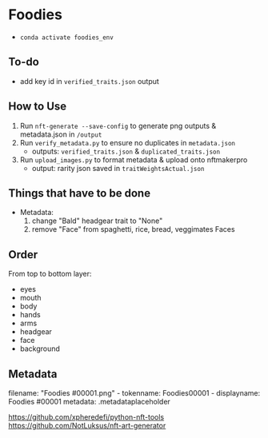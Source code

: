 # Foodies
- `conda activate foodies_env`

## To-do
- add key id in `verified_traits.json` output

## How to Use
1. Run `nft-generate --save-config` to generate png outputs & metadata.json in `/output`
2. Run `verify_metadata.py` to ensure no duplicates in `metadata.json`
    - outputs: `verified_traits.json` & `duplicated_traits.json`
3. Run `upload_images.py` to format metadata & upload onto nftmakerpro
    - output: rarity json saved in `traitWeightsActual.json`

## Things that have to be done
- Metadata:
    1. change "Bald" headgear trait to "None"
    2. remove "Face" from spaghetti, rice, bread, veggimates Faces

## Order
From top to bottom layer: 
- eyes
- mouth
- body
- hands
- arms
- headgear
- face
- background

## Metadata
filename: "Foodies #00001.png"
    - tokenname: Foodies00001
    - displayname: Foodies #00001
metadata: .metadataplaceholder


https://github.com/xpheredefi/python-nft-tools
https://github.com/NotLuksus/nft-art-generator
